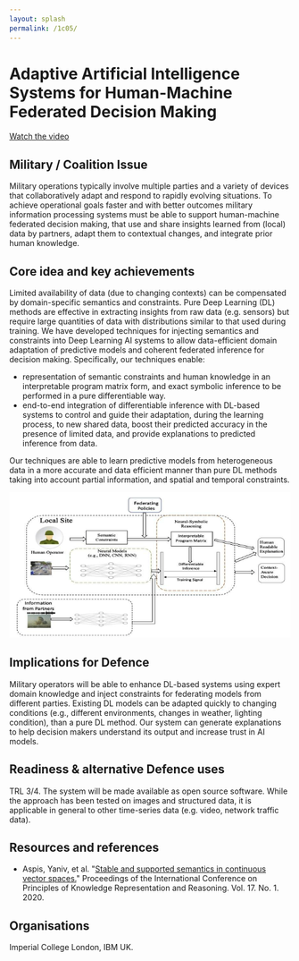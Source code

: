 ```yaml
---
layout: splash
permalink: /1c05/
---
```


# Adaptive Artificial Intelligence Systems for Human-Machine Federated Decision Making
[Watch the video](https://ibm.box.com/v/Showcase-1c05-video)

## Military / Coalition Issue
Military operations typically involve multiple parties and a variety of devices that collaboratively adapt and
respond to rapidly evolving situations. To achieve operational goals faster and with better outcomes military
information processing systems must be able to support human-machine federated decision making, that use and share
insights learned from (local) data by partners, adapt them to contextual changes, and integrate prior human knowledge.  

## Core idea and key achievements
Limited availability of data (due to changing contexts) can be compensated by domain-specific semantics and
constraints. Pure Deep Learning (DL) methods are effective in extracting insights from raw data (e.g. sensors) but
require large quantities of data with distributions similar to that used during training. We have developed techniques
for injecting semantics and constraints into Deep Learning AI systems to allow data-efficient domain adaptation of
predictive models and coherent federated inference for decision making. Specifically, our techniques enable: 
* representation of semantic constraints and human knowledge in an interpretable program matrix form, and exact
  symbolic inference to be performed in a pure differentiable way. 
* end-to-end integration of differentiable inference with DL-based systems to control and guide their adaptation, 
  during the learning process, to new shared data, boost their predicted accuracy in the presence of limited data,
  and provide explanations to predicted inference from data. 

Our techniques are able to learn predictive models from heterogeneous data in a more accurate and data efficient
manner than pure DL methods taking into account  partial information, and spatial and temporal constraints.

![image info](/dais/achievements/images/1c05-fig1.png)

## Implications for Defence
Military operators will be able to enhance DL-based systems using expert domain knowledge and inject constraints for
federating models from different parties. Existing DL models can be adapted quickly to changing conditions (e.g.,
different environments, changes in weather, lighting condition), than a pure DL method. Our system can generate
explanations to help decision makers understand its output and increase trust in AI models.

## Readiness & alternative Defence uses
TRL 3/4.  The system will be made available as open source software. While the approach has been tested on images and
structured data, it is applicable in general to other time-series data (e.g. video, network traffic data). 

## Resources and references
* Aspis, Yaniv, et al.
  "[Stable and supported semantics in continuous vector spaces.](/doc-5546/)"
  Proceedings of the International Conference on Principles of Knowledge Representation and Reasoning. Vol. 17. No. 1. 2020.

## Organisations
Imperial College London, IBM UK.
